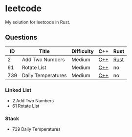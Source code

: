 # leetcode

My solution for leetcode in Rust.

## Questions

| ID  | Title              | Difficulty | C++       | Rust |
| --- | ------------------ | ------     | ---       |----|
|  2  | Add  Two Numbers   |Medium|[C++](C++/2-Add-Two-Numbers.cpp)|[Rust](Rust/2-两数相加.rs) |
|61| Rotate List | Medium | [C++](C++/61-Rotate-List.cpp) | no |
| 739 | Daily Temperatures | Medium | [C++](C++/739-20Daily-Temperatures.cpp) | no |

### Linked List
- 2 Add Two Numbers
- 61 Rotate List 

### Stack 
- 739 Daily Temperatures


